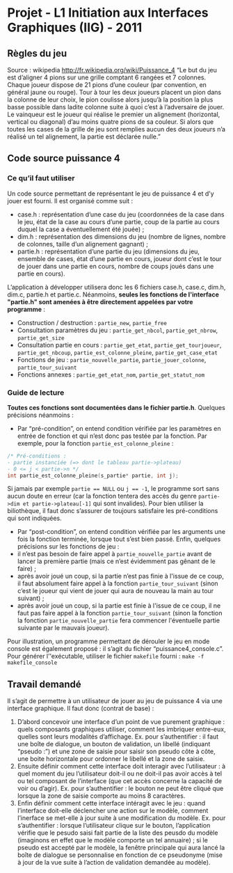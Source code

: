 # Projet - L1 Initiation aux Interfaces Graphiques (IIG) - 2011

## Règles du jeu
Source : wikipedia http://fr.wikipedia.org/wiki/Puissance_4
“Le but du jeu est d’aligner 4 pions sur une grille comptant 6 rangées et 7 colonnes. Chaque joueur dispose de 21 pions d’une couleur (par convention, en général jaune ou rouge). Tour à tour les deux joueurs placent un pion dans la colonne de leur choix, le pion coulisse alors jusqu’à la position la plus basse possible dans ladite colonne suite à quoi c’est à l’adversaire de jouer. Le vainqueur est le joueur qui réalise le premier un alignement (horizontal, vertical ou diagonal) d’au moins quatre pions de sa couleur. Si alors que toutes les cases de la grille de jeu sont remplies aucun des deux joueurs n’a réalisé un tel alignement, la partie est déclarée nulle.”

## Code source puissance 4
### Ce qu’il faut utiliser
Un code source permettant de représentant le jeu de puissance 4 et d’y jouer est fourni. Il est organisé comme suit :

* case.h : représentation d’une case du jeu (coordonnées de la case dans le jeu, état de la case au cours d’une partie, coup de la partie au cours duquel la case a éventuellement été jouée) ;
* dim.h : représentation des dimensions du jeu (nombre de lignes, nombre de colonnes, taille d’un alignement gagnant) ;
* partie.h : représentation d’une partie du jeu (dimensions du jeu, ensemble de cases, état d’une partie en cours, joueur dont c’est le tour de jouer dans une partie en cours, nombre de coups joués dans une partie en cours).

L’application à développer utilisera donc les 6 fichiers case.h, case.c, dim.h, dim.c, partie.h et partie.c. Néanmoins, **seules les fonctions de l'interface "partie.h" sont amenées à être directement appelées par votre programme** :

* Construction / destruction : `partie_new`, `partie_free`
* Consultation paramètres du jeu : `partie_get_nbcol`, `partie_get_nbrow`, `partie_get_size`
* Consultation partie en cours : `partie_get_etat`, `partie_get_tourjoueur`, `partie_get_nbcoup`, `partie_est_colonne_pleine`, `partie_get_case_etat`
* Fonctions de jeu : `partie_nouvelle_partie`, `partie_jouer_colonne`, `partie_tour_suivant`
* Fonctions annexes : `partie_get_etat_nom`, `partie_get_statut_nom`

### Guide de lecture
**Toutes ces fonctions sont documentées dans le fichier partie.h**. Quelques précisions néanmoins :

* Par “pré-condition”, on entend condition vérifiée par les paramètres en entrée de fonction et qui n’est donc pas testée par la fonction. Par exemple, pour la fonction `partie_est_colonne_pleine` :
```C
/* Pré-conditions : 
- partie instanciée (=> dont le tableau partie->plateau)
- 0 <= j < partie->n */
int partie_est_colonne_pleine(s_partie* partie, int j);
```
Si jamais par exemple `partie == NULL` ou `j == -1`, le programme sort sans aucun doute en erreur (car la fonction tentera des accès du genre `partie->dim et partie->plateau[-1]` qui sont invalides).
Pour bien utiliser la biliothèque, il faut donc s’assurer de toujours satisfaire les pré-conditions qui sont indiquées.

* Par “post-condition”, on entend condition vérifiée par les arguments une fois la fonction terminée,
lorsque tout s’est bien passé.
Enfin, quelques précisions sur les fonctions de jeu :
* il n’est pas besoin de faire appel à `partie_nouvelle_partie` avant de lancer la première partie (mais
ce n’est évidemment pas gênant de le faire) ;
* après avoir joué un coup, si la partie n’est pas finie à l'issue de ce coup, il faut absolument faire appel
à la fonction `partie_tour_suivant` (sinon c’est le joueur qui vient de jouer qui aura de nouveau la
main au tour suivant) ;
* après avoir joué un coup, si la partie est finie à l'issue de ce coup, il ne faut pas faire appel à la fonction `partie_tour_suivant` (sinon la fonction la fonction `partie_nouvelle_partie` fera commencer
l'éventuelle partie suivante par le mauvais joueur).

Pour illustration, un programme permettant de dérouler le jeu en mode console est également proposé :
il s’agit du fichier “puissance4_console.c”. Pour générer l’'exécutable, utiliser le fichier `makefile` fourni :
`make -f makefile_console`

## Travail demandé

Il s’agit de permettre à un utilisateur de jouer au jeu de puissance 4 via une interface graphique. Il faut donc (contrat de base) :

1. D’abord concevoir une interface d’un point de vue purement graphique : quels composants graphiques utiliser, comment les imbriquer entre-eux, quelles sont leurs modalités d’affichage. Ex. pour s’authentifier : il faut une boîte de dialogue, un bouton de validation, un libellé (indiquant “pseudo :”) et une zone de saisie pour saisir son pseudo côte à côte, une boite horizontale pour ordonner le libellé et la zone de saisie.
2. Ensuite définir comment cette interface doit interagir avec l’utilisateur : à quel moment du jeu l’utilisateur doit-il ou ne doit-il pas avoir accès à tel ou tel composant de l’interface (que cet accès concerne la capacité de voir ou d’agir). Ex. pour s’authentifier : le bouton ne peut être cliqué que lorsque la zone de saisie comporte au moins 8 caractères.
3. Enfin définir comment cette interface intéragit avec le jeu : quand l’interface doit-elle déclencher une action sur le modèle, comment l’inerface se met-elle à jour suite à une modification du modèle. Ex. pour s’authentifier : lorsque l’utilisateur clique sur le bouton, l’application vérifie que le pesudo saisi fait partie de la liste des peusdo du modèle (imaginons en effet que le modèle comporte un tel annuaire) ; si le pseudo est accepté par le modèle, la fenêtre principale qui aura lancé la boîte de dialogue se personnalise en fonction de ce pseudonyme (mise à jour de la vue suite à l’action de
validation demandée au modèle).


